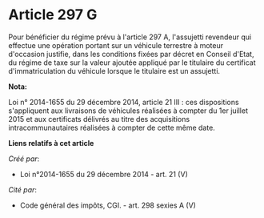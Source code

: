 # Article 297 G

Pour bénéficier du régime prévu à l'article 297 A, l'assujetti revendeur qui effectue une opération portant sur un véhicule
terrestre à moteur d'occasion justifie, dans les conditions fixées par décret en Conseil d'Etat, du régime de taxe sur la
valeur ajoutée appliqué par le titulaire du certificat d'immatriculation du véhicule lorsque le titulaire est un assujetti.

**Nota:**

Loi n° 2014-1655 du 29 décembre 2014, article 21 III : ces dispositions s'appliquent aux livraisons de véhicules réalisées à
compter du 1er juillet 2015 et aux certificats délivrés au titre des acquisitions intracommunautaires réalisées à compter de
cette même date.

**Liens relatifs à cet article**

_Créé par_:

  - Loi n°2014-1655 du 29 décembre 2014 - art. 21 (V)

_Cité par_:

  - Code général des impôts, CGI. - art. 298 sexies A (V)
